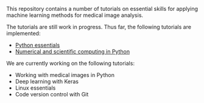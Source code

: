 This repository contains a number of tutorials on essential skills for applying machine learning methods for medical image analysis.

The tutorials are still work in progress. Thus far, the following tutorials are implemented:
* [Python essentials](python-essentials.md)
* [Numerical and scientific computing in Python](scientific-computing.md)

We are currently working on the following tutorials:
* Working with medical images in Python
* Deep learning with Keras
* Linux essentials
* Code version control with Git
